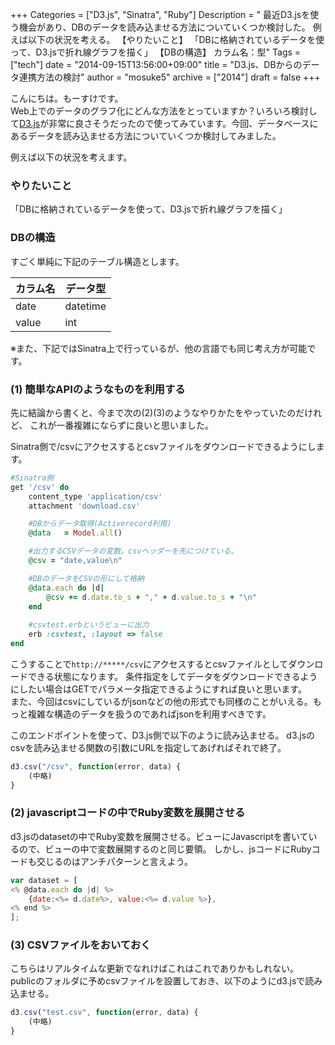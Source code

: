 +++
Categories = ["D3.js", "Sinatra", "Ruby"]
Description = " 最近D3.jsを使う機会があり、DBのデータを読み込ませる方法についていくつか検討した。 例えば以下の状況を考える。 【やりたいこと】 「DBに格納されているデータを使って、D3.jsで折れ線グラフを描く」  【DBの構造】 カラム名：型"
Tags = ["tech"]
date = "2014-09-15T13:56:00+09:00"
title = "D3.js、DBからのデータ連携方法の検討"
author = "mosuke5"
archive = ["2014"]
draft = false
+++

こんにちは。もーすけです。  
Web上でのデータのグラフ化にどんな方法をとっていますか？いろいろ検討して[D3.js](https://d3js.org/)が非常に良さそうだったので使ってみています。今回、データベースにあるデータを読み込ませる方法についていくつか検討してみました。

例えば以下の状況を考えます。
<!--more-->

### やりたいこと
「DBに格納されているデータを使って、D3.jsで折れ線グラフを描く」

### DBの構造
すごく単純に下記のテーブル構造とします。

|カラム名  |データ型  |
|---|---|
|date  |datetime  |
|value  |int  |

※また、下記ではSinatra上で行っているが、他の言語でも同じ考え方が可能です。

### (1) 簡単なAPIのようなものを利用する</h3>
先に結論から書くと、今まで次の(2)(3)のようなやりかたをやっていたのだけれど、
これが一番複雑にならずに良いと思いました。

Sinatra側で/csvにアクセスするとcsvファイルをダウンロードできるようにします。

```ruby
#Sinatra側
get '/csv' do
    content_type 'application/csv'
    attachment 'download.csv'

    #DBからデータ取得(Activerecord利用)
    @data   = Model.all()

    #出力するCSVデータの変数。csvヘッダーを先につけている。
    @csv = "date,value\n"

    #DBのデータをCSVの形にして格納
    @data.each do |d|
        @csv += d.date.to_s + "," + d.value.to_s + "\n"
    end
    
    #csvtest.erbというビューに出力
    erb :csvtest, :layout => false
end
```

こうすることで`http://*****/csv`にアクセスするとcsvファイルとしてダウンロードできる状態になります。
条件指定をしてデータをダウンロードできるようにしたい場合はGETでパラメータ指定できるようにすれば良いと思います。  
また、今回はcsvにしているがjsonなどの他の形式でも同様のことがいえる。もっと複雑な構造のデータを扱うのであればjsonを利用すべきです。

このエンドポイントを使って、D3.js側で以下のように読み込ませる。
d3.jsのcsvを読み込ませる関数の引数にURLを指定してあげればそれで終了。

```javascript
d3.csv("/csv", function(error, data) {
    (中略)
}
```

### (2) javascriptコードの中でRuby変数を展開させる
d3.jsのdatasetの中でRuby変数を展開させる。ビューにJavascriptを書いているので、ビューの中で変数展開するのと同じ要領。
しかし、jsコードにRubyコードも交じるのはアンチパターンと言えよう。

```javascript
var dataset = [
<% @data.each do |d| %>
    {date:<%= d.date%>, value:<%= d.value %>},
<% end %>
];
```

### (3) CSVファイルをおいておく
こちらはリアルタイムな更新でなれけばこれはこれでありかもしれない。
publicのフォルダに予めcsvファイルを設置しておき、以下のようにd3.jsで読み込ませる。

```javascript
d3.csv("test.csv", function(error, data) {
    (中略)
}
```